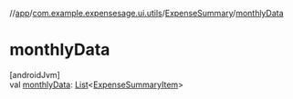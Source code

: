 //[app](../../../index.md)/[com.example.expensesage.ui.utils](../index.md)/[ExpenseSummary](index.md)/[monthlyData](monthly-data.md)

# monthlyData

[androidJvm]\
val [monthlyData](monthly-data.md): [List](https://kotlinlang.org/api/latest/jvm/stdlib/kotlin.collections/-list/index.html)&lt;[ExpenseSummaryItem](../-expense-summary-item/index.md)&gt;
